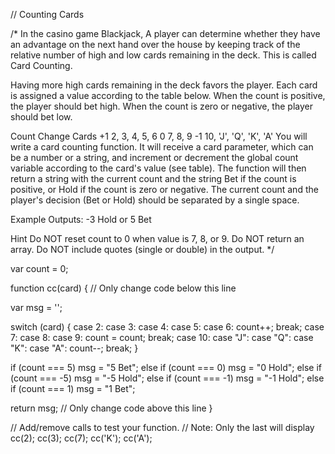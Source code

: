 // Counting Cards

/*
In the casino game Blackjack, 
A player can determine whether they have an advantage on the next hand over the house by keeping track of the relative number of high and low cards remaining in the deck. 
This is called Card Counting.

Having more high cards remaining in the deck favors the player. 
Each card is assigned a value according to the table below. When the count is positive, the player should bet high. 
When the count is zero or negative, the player should bet low.

Count Change	Cards
+1	2, 3, 4, 5, 6
0	7, 8, 9
-1	10, 'J', 'Q', 'K', 'A'
You will write a card counting function. 
It will receive a card parameter, which can be a number or a string, and increment or decrement the global count variable according to the card's value (see table). 
The function will then return a string with the current count and the string Bet if the count is positive, or Hold if the count is zero or negative. 
The current count and the player's decision (Bet or Hold) should be separated by a single space.

Example Outputs: -3 Hold or 5 Bet

Hint
Do NOT reset count to 0 when value is 7, 8, or 9.
Do NOT return an array.
Do NOT include quotes (single or double) in the output.
*/

var count = 0;

function cc(card) {
  // Only change code below this line

  var msg = '';

  switch (card) {
    case 2:
    case 3:
    case 4:
    case 5:
    case 6:
      count++;
      break;
    case 7:
    case 8:
    case 9:
      count = count;
      break;
    case 10:
    case "J":
    case "Q":
    case "K":
    case "A":
      count--;
      break;
  }

  if (count === 5) msg = "5 Bet";
  else if (count === 0) msg = "0 Hold";
  else if (count === -5) msg = "-5 Hold";
  else if (count === -1) msg = "-1 Hold";
  else if (count === 1) msg = "1 Bet";


  return msg;
  // Only change code above this line
}

// Add/remove calls to test your function.
// Note: Only the last will display
cc(2); cc(3); cc(7); cc('K'); cc('A');

